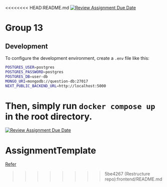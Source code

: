 <<<<<<<< HEAD:README.md
[![Review Assignment Due Date](https://classroom.github.com/assets/deadline-readme-button-24ddc0f5d75046c5622901739e7c5dd533143b0c8e959d652212380cedb1ea36.svg)](https://classroom.github.com/a/6BOvYMwN)
# Group 13 

## Development

To configure the development environment, create a `.env` file like this:

```bash
POSTGRES_USER=postgres
POSTGRES_PASSWORD=postgres
POSTGRES_DB=user-db
MONGO_URI=mongodb://question-db:27017
NEXT_PUBLIC_BACKEND_URL=http://localhost:5000
```

Then, simply run `docker compose up` in the root directory.
========
[![Review Assignment Due Date](https://classroom.github.com/assets/deadline-readme-button-24ddc0f5d75046c5622901739e7c5dd533143b0c8e959d652212380cedb1ea36.svg)](https://classroom.github.com/a/6BOvYMwN)
# AssignmentTemplate

[Refer](https://github.com/vercel/next.js/blob/canary/examples/with-docker/README.md)
>>>>>>>> 5be4267 (Restructure repo):frontend/README.md
